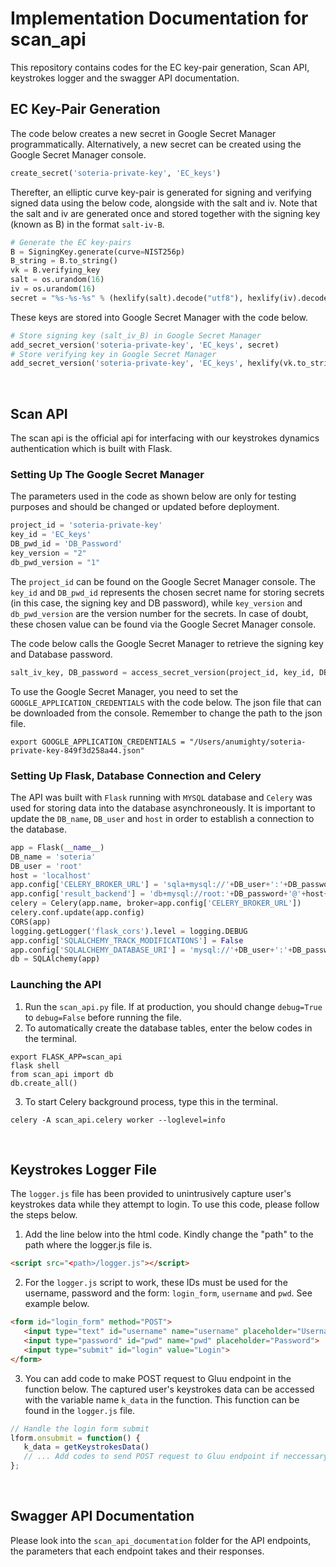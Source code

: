 # Implementation Documentation for scan_api
This repository contains codes for the EC key-pair generation, Scan API, keystrokes logger and the swagger API documentation.

<h2><strong> EC Key-Pair Generation</strong></h2>
The code below creates a new secret in Google Secret Manager programmatically. Alternatively, a new secret can be created using the Google Secret Manager console.

```python
create_secret('soteria-private-key', 'EC_keys')
```

Therefter, an elliptic curve key-pair is generated for signing and verifying signed data using the below code, alongside with the salt and iv. Note that the salt and iv are generated once and stored together with the signing key (known as B) in the format `salt-iv-B`.

```python
# Generate the EC key-pairs
B = SigningKey.generate(curve=NIST256p)
B_string = B.to_string()
vk = B.verifying_key
salt = os.urandom(16)
iv = os.urandom(16)
secret = "%s-%s-%s" % (hexlify(salt).decode("utf8"), hexlify(iv).decode("utf8"), hexlify(B_string).decode("utf8")) # Salt_iv_B
```

These keys are stored into Google Secret Manager with the code below.

```python
# Store signing key (salt_iv_B) in Google Secret Manager
add_secret_version('soteria-private-key', 'EC_keys', secret)
# Store verifying key in Google Secret Manager
add_secret_version('soteria-private-key', 'EC_keys', hexlify(vk.to_string()).decode("utf8"))
```

<br>
<h2><strong> Scan API</strong></h2>
The scan api is the official api for interfacing with our keystrokes dynamics authentication which is built with Flask.
<h3><Strong>Setting Up The Google Secret Manager</strong></h3>
The parameters used in the code as shown below are only for testing purposes and should be changed or updated before deployment.

```python
project_id = 'soteria-private-key'
key_id = 'EC_keys'
DB_pwd_id = 'DB_Password'
key_version = "2"
db_pwd_version = "1"
```

The `project_id` can be found on the Google Secret Manager console. The `key_id` and `DB_pwd_id` represents the chosen secret name for storing secrets (in this case, the signing key and DB password), while `key_version` and `db_pwd_version` are the version number for the secrets. In case of doubt, these chosen value can be found via the Google Secret Manager console.

The code below calls the Google Secret Manager to retrieve the signing key and Database password.

```python
salt_iv_key, DB_password = access_secret_version(project_id, key_id, DB_pwd_id, key_version, db_pwd_version)
```

To use the Google Secret Manager, you need to set the `GOOGLE_APPLICATION_CREDENTIALS` with the code below. The json file that can be downloaded from the console. Remember to change the path to the json file.

```
export GOOGLE_APPLICATION_CREDENTIALS = "/Users/anumighty/soteria-private-key-849f3d258a44.json"
```

<h3><Strong>Setting Up Flask, Database Connection and Celery</strong></h3>

The API was built with `Flask` running with `MYSQL` database and `Celery` was used for storing data into the database asynchroneously. It is important to update the `DB_name`, `DB_user` and `host` in order to establish a connection to the database.

```python
app = Flask(__name__)
DB_name = 'soteria'
DB_user = 'root'
host = 'localhost'
app.config['CELERY_BROKER_URL'] = 'sqla+mysql://'+DB_user+':'+DB_password+'@'+host+'/'+DB_name
app.config['result_backend'] = 'db+mysql://root:'+DB_password+'@'+host+'/'+DB_name
celery = Celery(app.name, broker=app.config['CELERY_BROKER_URL'])
celery.conf.update(app.config)
CORS(app)
logging.getLogger('flask_cors').level = logging.DEBUG
app.config['SQLALCHEMY_TRACK_MODIFICATIONS'] = False
app.config['SQLALCHEMY_DATABASE_URI'] = 'mysql://'+DB_user+':'+DB_password+'@'+host+'/'+DB_name
db = SQLAlchemy(app)
```

<h3><Strong>Launching the API</strong></h3>

1. Run the `scan_api.py` file. If at production, you should change `debug=True` to `debug=False` before running the file.
2. To automatically create the database tables, enter the below codes in the terminal.
```
export FLASK_APP=scan_api
flask shell
from scan_api import db
db.create_all()
```
3. To start Celery background process, type this in the terminal.
```
celery -A scan_api.celery worker --loglevel=info
```

<br>
<h2><strong> Keystrokes Logger File</strong></h2>

The `logger.js` file has been provided to unintrusively capture user's keystrokes data while they attempt to login. To use this code, please follow the steps below.

1. Add the line below into the html code. Kindly change the "path" to the path where the logger.js file is.

```html
<script src="<path>/logger.js"></script>
```

2. For the `logger.js` script to work, these IDs must be used for the username, password and the form: `login_form`, `username` and `pwd`. See example below.

 ```html
<form id="login_form" method="POST">
    <input type="text" id="username" name="username" placeholder="Username">
    <input type="password" id="pwd" name="pwd" placeholder="Password">
    <input type="submit" id="login" value="Login">
</form>
 ```

 3. You can add code to make POST request to Gluu endpoint in the function below. The captured user's keystrokes data can be accessed with the variable name `k_data` in the function. This function can be found in the `logger.js` file. 

 ```javascript
 // Handle the login form submit
lform.onsubmit = function() {
    k_data = getKeystrokesData()
    // ... Add codes to send POST request to Gluu endpoint if neccessary
};
```
<br>

<h2><strong> Swagger API Documentation</strong></h2>

Please look into the `scan_api_documentation` folder for the API endpoints, the parameters that each endpoint takes and their responses.


